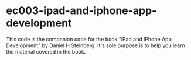 ec003-ipad-and-iphone-app-development
=====================================

This code is the companion code for the book "iPad and iPhone App Development" by Daniel H Steinberg. It's sole purpose is to help you learn the material covered in the book. 